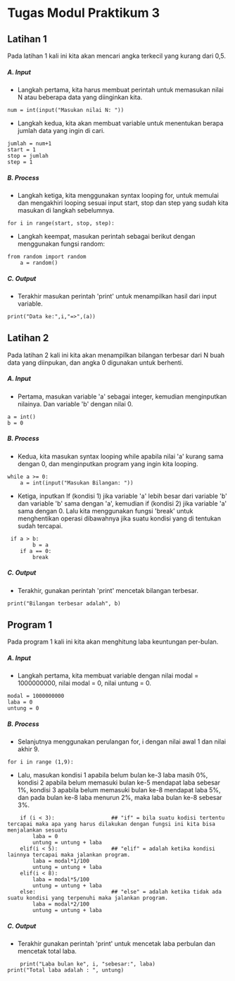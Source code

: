 # Tugas Modul Praktikum 3

## Latihan 1
Pada latihan 1 kali ini kita akan mencari angka terkecil yang kurang dari 0,5.
##### A. Input 
 - Langkah pertama, kita harus membuat perintah untuk memasukan nilai N atau beberapa data yang diinginkan kita.
```
num = int(input("Masukan nilai N: "))
```
 - Langkah kedua, kita akan membuat variable untuk menentukan berapa jumlah data yang ingin di cari.
```
jumlah = num+1
start = 1
stop = jumlah
step = 1
```
##### B. Process
 - Langkah ketiga, kita menggunakan syntax looping for, untuk memulai dan mengakhiri looping sesuai input start, stop dan step yang sudah kita masukan di langkah sebelumnya.
```
for i in range(start, stop, step):
```
 - Langkah keempat, masukan perintah sebagai berikut dengan menggunakan fungsi random:
```
from random import random
    a = random()
```
##### C. Output 
 - Terakhir masukan perintah 'print' untuk menampilkan hasil dari input variable.
```
print("Data ke:",i,"=>",(a))
```

## Latihan 2
Pada latihan 2 kali ini kita akan menampilkan bilangan terbesar dari N buah data yang diinpukan, dan angka 0 digunakan untuk berhenti.
##### A. Input
 - Pertama, masukan variable 'a' sebagai integer, kemudian menginputkan nilainya. Dan variable 'b' dengan nilai 0.
```
a = int()
b = 0
```
##### B. Process
 - Kedua, kita masukan syntax looping while apabila nilai 'a' kurang sama dengan 0, dan menginputkan program yang ingin kita looping.
```
while a >= 0:
    a = int(input("Masukan Bilangan: "))
```
 - Ketiga, inputkan If (kondisi 1) jika variable 'a' lebih besar dari variable 'b' dan variable 'b' sama dengan 'a', kemudian if (kondisi 2) jika variable 'a' sama dengan 0. Lalu kita menggunakan fungsi 'break' untuk menghentikan operasi dibawahnya jika suatu kondisi yang di tentukan sudah tercapai.
```
 if a > b:
        b = a
    if a == 0:
        break
```
##### C. Output
 - Terakhir, gunakan perintah 'print' mencetak bilangan terbesar.
```
print("Bilangan terbesar adalah", b)
```

## Program 1
Pada program 1 kali ini kita akan menghitung laba keuntungan per-bulan.
##### A. Input
 - Langkah pertama, kita membuat variable dengan nilai modal = 1000000000, nilai modal = 0, nilai untung = 0.
```
modal = 1000000000
laba = 0                                  
untung = 0
```
##### B. Process 
 - Selanjutnya menggunakan perulangan for, i dengan nilai awal 1 dan nilai akhir 9.
```
for i in range (1,9):
```
 - Lalu, masukan kondisi 1 apabila belum bulan ke-3 laba masih 0%, kondisi 2 apabila belum memasuki bulan ke-5 mendapat laba sebesar 1%, kondisi 3 apabila belum memasuki bulan ke-8 mendapat laba 5%, dan pada bulan ke-8 laba menurun 2%, maka laba bulan ke-8 sebesar 3%.
```
    if (i < 3):                  ## "if" = bila suatu kodisi tertentu tercapai maka apa yang harus dilakukan dengan fungsi ini kita bisa menjalankan sesuatu
        laba = 0
        untung = untung + laba
    elif(i < 5):                 ## "elif" = adalah ketika kondisi lainnya tercapai maka jalankan program.
        laba = modal*1/100
        untung = untung + laba
    elif(i < 8):
        laba = modal*5/100
        untung = untung + laba
    else:                        ## "else" = adalah ketika tidak ada suatu kondisi yang terpenuhi maka jalankan program.
        laba = modal*2/100
        untung = untung + laba
```
##### C. Output 
 - Terakhir gunakan perintah 'print' untuk mencetak laba perbulan dan mencetak total laba.
```
    print("Laba bulan ke", i, "sebesar:", laba)
print("Total laba adalah : ", untung)
```
